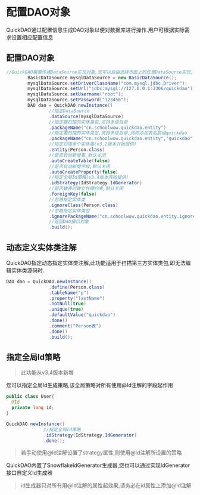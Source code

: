 # 配置DAO对象

QuickDAO通过配置信息生成DAO对象以便对数据库进行操作.用户可根据实际需求设置相应配置信息

## 配置DAO对象

```java
//QuickDAO需要传递DataSource实现对象,您可以自由选择市面上的任意DataSource实现,本例采用dbcp
        BasicDataSource mysqlDataSource = new BasicDataSource();
        mysqlDataSource.setDriverClassName("com.mysql.jdbc.Driver");
        mysqlDataSource.setUrl("jdbc:mysql://127.0.0.1:3306/quickdao");
        mysqlDataSource.setUsername("root");
        mysqlDataSource.setPassword("123456");
        DAO dao = QuickDAO.newInstance()
                //指定DataSource
                .dataSource(mysqlDataSource)
                //指定要扫描的实体类包,支持多级目录
                .packageName("cn.schoolwow.quickdao.entity")
                //指定要扫描的实体类包,支持多级目录,同时添加表名前缀quickdao
                .packageName("cn.schoolwow.quickdao.entity","quickdao")
                //指定扫描单个实体类(v3.2版本开始提供)
                .entity(Person.class)
                //是否自动新增表,默认关闭
                .autoCreateTable(false)
                //是否自动新增字段,默认关闭
                .autoCreateProperty(false)
                //指定全局Id策略(v3.4版本开始提供)
                .idStrategy(IdStrategy.IdGenerator)
                //是否建表时建立外键约束,默认关闭
                .foreignKey(false)
                //忽略指定实体类
                .ignoreClass(Person.class)
                //忽略指定实体类包
                .ignorePackageName("cn.schoolwow.quickdao.entity.ignore")
                //返回DAO接口对象
                .build();
```

## 动态定义实体类注解

QuickDAO指定动态指定实体类注解,此功能适用于扫描第三方实体类包,即无法编辑实体类源码时.

```java
DAO dao = QuickDAO.newInstance()
                .define(Person.class)
                .tableName("p")
                .property("lastName")
                .notNull(true)
                .unique(true)
                .defaultValue("quickdao")
                .done()
                .comment("Person表")
                .done()
                .build();
```

## 指定全局Id策略

> 此功能从v3.4版本新增

您可以指定全局Id生成策略,该全局策略对所有使用@Id注解的字段起作用

```java
public class User{
  @Id
  private long id;
}

QuickDAO.newInstance()
              //指定全局Id策略
              .idStrategy(IdStrategy.IdGenerator)
              .done();
```

> 若手动使用@Id注解设置了strategy属性,则使用@Id注解所设置的策略

QuickDAO内置了SnowflakeIdGenerator生成器,您也可以通过实现IdGenerator接口自定义Id生成器

> id生成器只对所有用@Id注解的属性起效果,请务必在id属性上添加@Id注解

